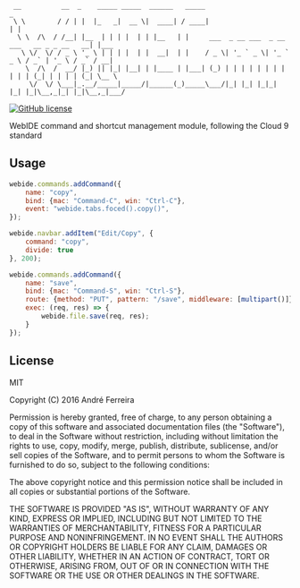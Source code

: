 ``` 
 __          __  _    _____ _____  ______   _____                                          _     
 \ \        / / | |  |_   _|  __ \|  ____| / ____|                                        | |    
  \ \  /\  / /__| |__  | | | |  | | |__   | |     ___  _ __ ___  _ __ ___   __ _ _ __   __| |___ 
   \ \/  \/ / _ \ '_ \ | | | |  | |  __|  | |    / _ \| '_ ` _ \| '_ ` _ \ / _` | '_ \ / _` / __|
    \  /\  /  __/ |_) || |_| |__| | |____ | |___| (_) | | | | | | | | | | | (_| | | | | (_| \__ \
     \/  \/ \___|_.__/_____|_____/|______(_)_____\___/|_| |_| |_|_| |_| |_|\__,_|_| |_|\__,_|___/                                                                                                                                                                                                                                                                                                                                                                  
```                                                                                                                                                 

[![GitHub license](https://img.shields.io/badge/license-MIT-blue.svg)](https://raw.githubusercontent.com/jsrun/core.system.settings/master/LICENSE)

WebIDE command and shortcut management module, following the Cloud 9 standard
 
## Usage

```js
webide.commands.addCommand({
    name: "copy",
    bind: {mac: "Command-C", win: "Ctrl-C"},
    event: "webide.tabs.foced().copy()",
});

webide.navbar.addItem("Edit/Copy", {
    command: "copy",
    divide: true
}, 200);

webide.commands.addCommand({
    name: "save",
    bind: {mac: "Command-S", win: "Ctrl-S"},
    route: {method: "PUT", pattern: "/save", middleware: [multipart()]},
    exec: (req, res) => {
        webide.file.save(req, res);
    }
});
```

## License

  MIT
  
  Copyright (C) 2016 André Ferreira

  Permission is hereby granted, free of charge, to any person obtaining a copy of this software and associated documentation files (the "Software"), to deal in the Software without restriction, including without limitation the rights to use, copy, modify, merge, publish, distribute, sublicense, and/or sell copies of the Software, and to permit persons to whom the Software is furnished to do so, subject to the following conditions:

  The above copyright notice and this permission notice shall be included in all copies or substantial portions of the Software.

  THE SOFTWARE IS PROVIDED "AS IS", WITHOUT WARRANTY OF ANY KIND, EXPRESS OR IMPLIED, INCLUDING BUT NOT LIMITED TO THE WARRANTIES OF MERCHANTABILITY, FITNESS FOR A PARTICULAR PURPOSE AND NONINFRINGEMENT. IN NO EVENT SHALL THE AUTHORS OR COPYRIGHT HOLDERS BE LIABLE FOR ANY CLAIM, DAMAGES OR OTHER LIABILITY, WHETHER IN AN ACTION OF CONTRACT, TORT OR OTHERWISE, ARISING FROM, OUT OF OR IN CONNECTION WITH THE SOFTWARE OR THE USE OR OTHER DEALINGS IN THE SOFTWARE.